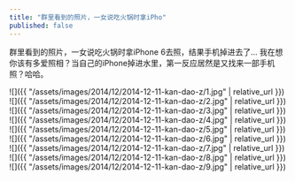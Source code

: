 ```yaml
---
title: "群里看到的照片，一女说吃火锅时拿iPho"
published: false
---
```

群里看到的照片，一女说吃火锅时拿iPhone 6去照，结果手机掉进去了…
我在想你该有多爱照相？当自己的iPhone掉进水里，第一反应居然是又找来一部手机照？哈哈。



![]({{ "/assets/images/2014/12/2014-12-11-kan-dao-z/1.jpg" | relative_url }})
![]({{ "/assets/images/2014/12/2014-12-11-kan-dao-z/2.jpg" | relative_url }})
![]({{ "/assets/images/2014/12/2014-12-11-kan-dao-z/3.jpg" | relative_url }})
![]({{ "/assets/images/2014/12/2014-12-11-kan-dao-z/4.jpg" | relative_url }})
![]({{ "/assets/images/2014/12/2014-12-11-kan-dao-z/5.jpg" | relative_url }})
![]({{ "/assets/images/2014/12/2014-12-11-kan-dao-z/6.jpg" | relative_url }})
![]({{ "/assets/images/2014/12/2014-12-11-kan-dao-z/7.jpg" | relative_url }})
![]({{ "/assets/images/2014/12/2014-12-11-kan-dao-z/8.jpg" | relative_url }})
![]({{ "/assets/images/2014/12/2014-12-11-kan-dao-z/9.jpg" | relative_url }})
